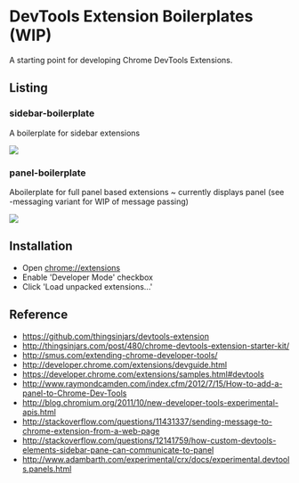 DevTools Extension Boilerplates (WIP)
==============

A starting point for developing Chrome DevTools Extensions.

## Listing

### sidebar-boilerplate

A boilerplate for sidebar extensions 

![](http://i.imgur.com/zEc06y6.png)

### panel-boilerplate

Aboilerplate for full panel based extensions ~ currently displays panel (see -messaging variant for WIP of message passing)

![](http://i.imgur.com/MA3mFcy.png)

## Installation

 * Open [chrome://extensions](chrome://extensions)
 * Enable 'Developer Mode' checkbox
 * Click 'Load unpacked extensions...'

## Reference

* https://github.com/thingsinjars/devtools-extension
* http://thingsinjars.com/post/480/chrome-devtools-extension-starter-kit/
* http://smus.com/extending-chrome-developer-tools/
* http://developer.chrome.com/extensions/devguide.html
* https://developer.chrome.com/extensions/samples.html#devtools
* http://www.raymondcamden.com/index.cfm/2012/7/15/How-to-add-a-panel-to-Chrome-Dev-Tools
* http://blog.chromium.org/2011/10/new-developer-tools-experimental-apis.html
* http://stackoverflow.com/questions/11431337/sending-message-to-chrome-extension-from-a-web-page
* http://stackoverflow.com/questions/12141759/how-custom-devtools-elements-sidebar-pane-can-communicate-to-panel
* http://www.adambarth.com/experimental/crx/docs/experimental.devtools.panels.html
